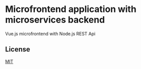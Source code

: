 # Microfrontend application with microservices backend
Vue.js microfrontend with Node.js REST Api

## License
[MIT](LICENSE.md)
